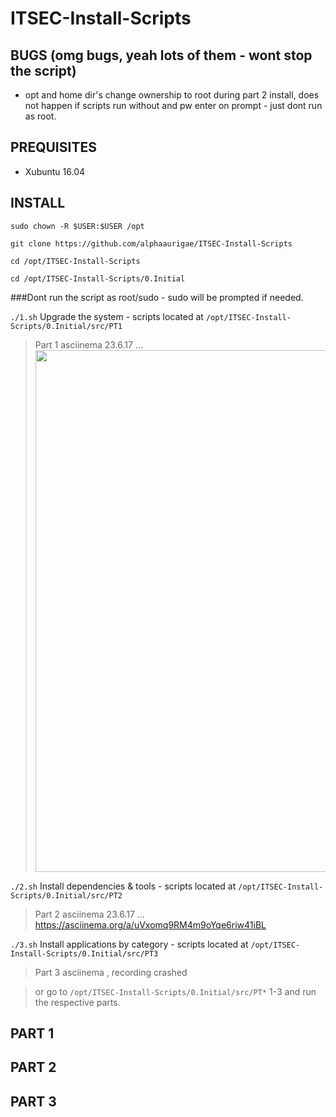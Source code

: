 # ITSEC-Install-Scripts

## BUGS (omg bugs, yeah lots of them - wont stop the script)
- opt and home dir's change ownership to root during part 2 install, does not happen if scripts run without and pw enter on prompt - just dont run as root.


## PREQUISITES

- Xubuntu 16.04 

## INSTALL

`sudo chown -R $USER:$USER /opt`

`git clone https://github.com/alphaaurigae/ITSEC-Install-Scripts`

`cd /opt/ITSEC-Install-Scripts`

`cd /opt/ITSEC-Install-Scripts/0.Initial`

###Dont run the script as root/sudo - sudo will be prompted if needed.

`./1.sh` Upgrade the system - scripts located at `/opt/ITSEC-Install-Scripts/0.Initial/src/PT1`

> Part 1 asciinema 23.6.17 ...
<a href="https://asciinema.org/a/UsI7HP7zTjCUPDL6jHOeJ9Kfd" target="_blank"><img src="https://asciinema.org/a/UsI7HP7zTjCUPDL6jHOeJ9Kfd.png" width="835"/></a>


`./2.sh` Install dependencies & tools - scripts located at `/opt/ITSEC-Install-Scripts/0.Initial/src/PT2`

> Part 2 asciinema 23.6.17 ... 
https://asciinema.org/a/uVxomq9RM4m9oYqe6riw41iBL


`./3.sh` Install applications by category - scripts located at `/opt/ITSEC-Install-Scripts/0.Initial/src/PT3`

> Part 3 asciinema , recording crashed


> or go to `/opt/ITSEC-Install-Scripts/0.Initial/src/PT*` 1-3 and run the respective parts. 


## PART 1 


## PART 2 


## PART 3




